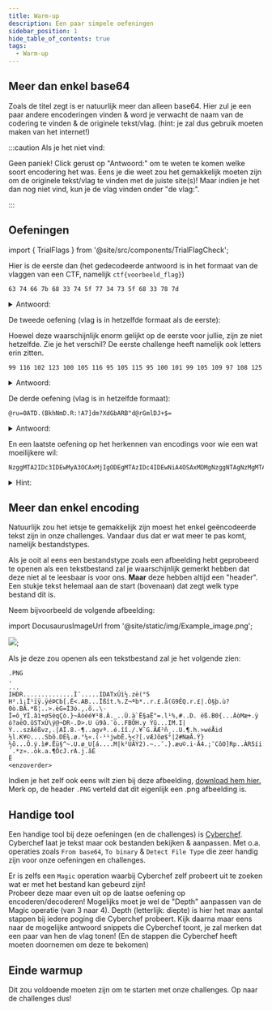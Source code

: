 ```yaml
---
title: Warm-up
description: Een paar simpele oefeningen
sidebar_position: 1
hide_table_of_contents: true
tags:
  - Warm-up
---
```

## Meer dan enkel base64
Zoals de titel zegt is er natuurlijk meer dan alleen base64. Hier zul je een paar andere encoderingen vinden & word je verwacht de naam van de codering te vinden & de originele tekst/vlag. (hint: je zal dus gebruik moeten maken van het internet!)

:::caution Als je het niet vind:

Geen paniek! Click gerust op "Antwoord:" om te weten te komen welke soort encodering het was.
Eens je die weet zou het gemakkelijk moeten zijn om de originele tekst/vlag te vinden met de juiste site(s)! Maar indien je het dan nog niet vind, kun je de vlag vinden onder "de vlag:".

:::
## Oefeningen

import { TrialFlags } from '@site/src/components/TrialFlagCheck';

Hier is de eerste dan (het gedecodeerde antwoord is in het formaat van de vlaggen van een CTF, namelijk ``ctf{voorbeeld_flag}``)
```
63 74 66 7b 68 33 74 5f 77 34 73 5f 68 33 78 7d
```

<TrialFlags flagNumber="0" />

<details>
  <summary>Antwoord:</summary>
  <div>
    <div>De encoding is Hex (hexadecimal encoding)</div>
    <br/>
    <details>
      <summary>
        De vlag:
      </summary>
      <div>
        <p>ctf&#123;h3t_w4s_h3x&#125;</p>
      </div>
    </details>
  </div>
</details>

De tweede oefening (vlag is in hetzelfde formaat als de eerste):

Hoewel deze waarschijnlijk enorm gelijkt op de eerste voor jullie, zijn ze niet hetzelfde. Zie je het verschil?
De eerste challenge heeft namelijk ook letters erin zitten.
```
99 116 102 123 100 105 116 95 105 115 95 100 101 99 105 109 97 108 125
```

<TrialFlags flagNumber="1" />

<details>
  <summary>Antwoord:</summary>
  <div>
    <div>De encoding is decimal</div>
    <br/>
    <details>
      <summary>
        De vlag:
      </summary>
      <div>
        <p>ctf&#123;dit_is_decimal&#125;</p>
      </div>
    </details>
  </div>
</details>

De derde oefening (vlag is in hetzelfde formaat):
```
@ru=0ATD.(BkhNmD.R:!A7]dm?XdGbARB"d@rGmlDJ+$=
```

<TrialFlags flagNumber="2" />

<details>
  <summary>Antwoord:</summary>
  <div>
    <div>Deze encoding is base85! Er bestaan meerdere soorten base encoderingen.</div>
    <br/>
    <details>
      <summary>
        De vlag:
      </summary>
      <div>
        <p>ctf&#123;er_zijn_meerdere_base_encodings&#125;</p>
      </div>
    </details>
  </div>
</details>

En een laatste oefening op het herkennen van encodings voor wie een wat moeilijkere wil:
```
NzggMTA2IDc3IDEwMyA3OCAxMjIgODEgMTAzIDc4IDEwNiA4OSAxMDMgNzggNTAgNzMgMTAzIDc3IDEyMiA3NyAxMDMgNzggMTA5IDg1IDEwMyA3OCAxMDYgNzcgMTAzIDc3IDEyMiA2NSAxMDMgNzggMTA2IDgxIDEwMyA3NyAxMjIgNzcgMTAzIDc4IDEwNiA4MSAxMDMgNzggODcgODkgMTAzIDc4IDEwNiA4MSAxMDMgNzcgMTIyIDc3IDEwMyA3OCA4NyA4OSAxMDMgNzcgMTIyIDc3IDEwMyA3OCAxMDkgODUgMTAzIDc4IDEwNiA3NyAxMDMgNzcgMTIyIDY1IDEwMyA3OCAxMDYgODEgMTAzIDc3IDEyMiA2OSAxMDMgNzggMTA5IDg1IDEwMyA3OCAxMDYgOTkgMTAzIDc4IDUwIDgxIDYx
```

<TrialFlags flagNumber="3" />

<details>
    <summary>Hint:</summary>
    <div>
        <div>Niemand zegt dat je iets dat al geëncodeerd is niet opnieuw can encoderen :)</div>
        <br/>
        <details>
            <summary>Antwoord:</summary>
            <div>
                <div>De vlag werd geëncodeerd met hex, base64, decimal en (opnieuw!) base64, in die volgorde.</div>
                <br/>
                <details>
                <summary>De vlag:</summary>
                <div>
                    <p>ctf&#123;3nc0d3d_d3_3nc0d1ng&#125;</p>
                </div>
                </details>
            </div>
        </details>
  </div>
</details>

## Meer dan enkel encoding
Natuurlijk  zou het ietsje te gemakkelijk zijn moest het enkel geëncodeerde tekst zijn in onze challenges. Vandaar dus dat er wat meer te pas komt, namelijk bestandstypes.

Als je ooit al eens een bestandstype zoals een afbeelding hebt geprobeerd te openen als een tekstbestand zal je waarschijnlijk gemerkt hebben dat deze niet al te leesbaar is voor ons.
**Maar** deze hebben altijd een "header". Een stukje tekst helemaal aan de start (bovenaan) dat zegt welk type bestand dit is.

Neem bijvoorbeeld de volgende afbeelding:

import DocusaurusImageUrl from '@site/static/img/Example_image.png';

<img src={DocusaurusImageUrl} />;

Als je deze zou openen als een tekstbestand zal je het volgende zien:
```
.PNG
.
...
IHDR..............Ì¯.....IDATxÚì½.zë(°5
H².ì¡Ï¹ïÿ.ÿéÞCb[.Ë<.AB...Ïßît.%.Z¬ªb*..r.£.å(G9ÊQ.r.£|.Ò§þ.ù?0ò.BÄ.*ß¦..>.èG=Ì3ó.,.õ..\-Î=ô¸YÍ.âì+øSèqÇò.}~Àòéé¥¹8.À._..Ù.ä`Ë§aË"=.l¹%,#..D. ëß.B0{...ÀòMæ+.ÿ	ó?aëO.ûSTxÙ\ý@¬DR-.D>.U ü9â.¨ò..FBÕH.y Ýû...IM.I|Ý...szÄêßvz,.|AÍ.8.·¶..agvª..é.îî./.¥¯G.ÃÆ²ñ¸..U.¶.h.>wéÅid
½l.K¥©....Sbõ.DÈ¾.ø.°¼«.(·¹¹jwbË.½<?[.vÆJõø$°|2#NæÂ.Ý}½õ...Ô.ý.ì#.Ëü§^~.U.ø_U[á....M|k²ÚÃÝ2).~..¯.}.æu©.i·Ä4.;¯CôO]Rp..ÀR5íi..Ôº%8kdÏ[b7r´.*z»..òk.a.¶ÕcJ.rÁ.j.âÈ
Ë
<enzoverder>
```
Indien je het zelf ook eens wilt zien bij deze afbeelding, [download hem hier.](./assets/Example_image.png)<br/>
Merk op, de header ``.PNG`` verteld dat dit eigenlijk een .png afbeelding is. 

## Handige tool

Een handige tool bij deze oefeningen (en de challenges) is [Cyberchef](https://gchq.github.io/CyberChef/).<br/>Cyberchef laat je tekst maar ook bestanden bekijken & aanpassen. Met o.a. operaties zoals ``From base64``, ``To binary`` & ``Detect File Type`` die zeer handig zijn voor onze oefeningen en challenges.

Er is zelfs een ``Magic`` operation waarbij Cyberchef zelf probeert uit te zoeken wat er met het bestand kan gebeurd zijn!<br/>Probeer deze maar even uit op de laatse oefening op encoderen/decoderen! Mogelijks moet je wel de "Depth" aanpassen van de Magic operatie (van 3 naar 4). Depth (letterlijk: diepte) is hier het max aantal stappen bij iedere poging die Cyberchef probeert. Kijk daarna maar eens naar de mogelijke antwoord snippets die Cyberchef toont, je zal merken dat een paar van hen de vlag tonen! (En de stappen die Cyberchef heeft moeten doornemen om deze te bekomen)

## Einde warmup
Dit zou voldoende moeten zijn om te starten met onze challenges. Op naar de challenges dus!
